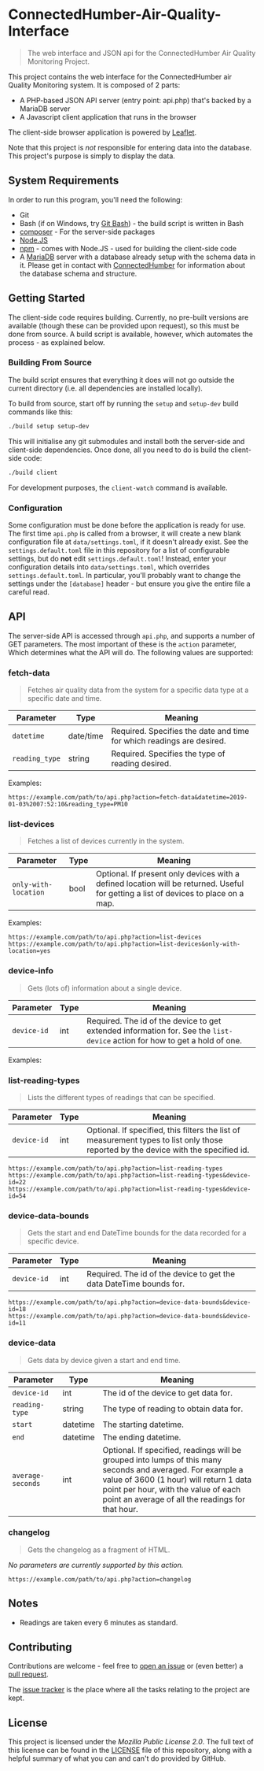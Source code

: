 # ConnectedHumber-Air-Quality-Interface

> The web interface and JSON api for the ConnectedHumber Air Quality Monitoring Project.

This project contains the web interface for the ConnectedHumber air Quality Monitoring system. It is composed of 2 parts:

 - A PHP-based JSON API server (entry point: api.php) that's backed by a MariaDB server
 - A Javascript client application that runs in the browser

The client-side browser application is powered by [Leaflet](https://leafletjs.com/).

Note that this project is _not_ responsible for entering data into the database. This project's purpose is simply to display the data.

## System Requirements
In order to run this program, you'll need the following:

 - Git
 - Bash (if on Windows, try [Git Bash](https://gitforwindows.org/)) - the build script is written in Bash
 - [composer](https://getcomposer.org/) - For the server-side packages
 - [Node.JS](https://nodejs.org/)
 - [npm](https://npmjs.org/) - comes with Node.JS - used for building the client-side code
 - A [MariaDB](https://mariadb.com/) server with a database already setup with the schema data in it. Please get in contact with [ConnectedHumber](https://connectedhumber.org/) for information about the database schema and structure.

## Getting Started
The client-side code requires building. Currently, no pre-built versions are available (though these can be provided upon request), so this must be done from source. A build script is available, however, which automates the process - as explained below.

### Building From Source
The build script ensures that everything it does will not go outside the current directory (i.e. all dependencies are installed locally).

To build from source, start off by running the `setup` and `setup-dev` build commands like this:

```bash
./build setup setup-dev
```

This will initialise any git submodules and install both the server-side and client-side dependencies. Once done, all you need to do is build the client-side code:

```bash
./build client
```

For development purposes, the `client-watch` command is available.

### Configuration
Some configuration must be done before the application is ready for use. The first time `api.php` is called from a browser, it will create a new blank configuration file at `data/settings.toml`, if it doesn't already exist. See the `settings.default.toml` file in this repository for a list of configurable settings, but do **not** edit `settings.default.toml`! Instead, enter your configuration details into `data/settings.toml`, which overrides `settings.default.toml`. In particular, you'll probably want to change the settings under the `[database]` header - but ensure you give the entire file a careful read.

## API
The server-side API is accessed through `api.php`, and supports a number of GET parameters. The most important of these is the `action` parameter, Which determines what the API will do. The following values are supported:

### fetch-data
> Fetches air quality data from the system for a specific data type at a specific date and time.

Parameter			| Type		| Meaning
--------------------|-----------|---------------------
`datetime`			| date/time	| Required. Specifies the date and time for which readings are desired.
`reading_type`		| string	| Required. Specifies the type of reading desired.

Examples:

```
https://example.com/path/to/api.php?action=fetch-data&datetime=2019-01-03%2007:52:10&reading_type=PM10
```

### list-devices
> Fetches a list of devices currently in the system.

Parameter			| Type		| Meaning
--------------------|-----------|---------------------
`only-with-location`| bool		| Optional. If present only devices with a defined location will be returned. Useful for getting a list of devices to place on a map.

Examples:

```
https://example.com/path/to/api.php?action=list-devices
https://example.com/path/to/api.php?action=list-devices&only-with-location=yes
```

### device-info
> Gets (lots of) information about a single device.

Parameter			| Type		| Meaning
--------------------|-----------|---------------------
`device-id`         | int		| Required. The id of the device to get extended information for. See the `list-device` action for how to get a hold of one.

Examples:

### list-reading-types
> Lists the different types of readings that can be specified.

Parameter			| Type		| Meaning
--------------------|-----------|---------------------
`device-id`         | int		| Optional. If specified, this filters the list of measurement types to list only those reported by the device with the specified id.

```
https://example.com/path/to/api.php?action=list-reading-types
https://example.com/path/to/api.php?action=list-reading-types&device-id=22
https://example.com/path/to/api.php?action=list-reading-types&device-id=54
```


### device-data-bounds
> Gets the start and end DateTime bounds for the data recorded for a specific device.

Parameter			| Type		| Meaning
--------------------|-----------|---------------------
`device-id`         | int		| Required. The id of the device to get the data DateTime bounds for.

```
https://example.com/path/to/api.php?action=device-data-bounds&device-id=18
https://example.com/path/to/api.php?action=device-data-bounds&device-id=11
```

### device-data
> Gets data by device given a start and end time.

Parameter			| Type		| Meaning
--------------------|-----------|---------------------
`device-id`			| int		| The id of the device to get data for.
`reading-type`		| string	| The type of reading to obtain data for.
`start`				| datetime  | The starting datetime.
`end`				| datetime  | The ending datetime.
`average-seconds`	| int		| Optional. If specified, readings will be grouped into lumps of this many seconds and averaged. For example a value of 3600 (1 hour) will return 1 data point per hour, with the value of each point an average of all the readings for that hour.

### changelog
> Gets the changelog as a fragment of HTML.

_No parameters are currently supported by this action._

```
https://example.com/path/to/api.php?action=changelog
```


## Notes
 - Readings are taken every 6 minutes as standard.


## Contributing
Contributions are welcome - feel free to [open an issue](https://github.com/ConnectedHumber/Air-Quality-Web/issues/new) or (even better) a [pull request](https://github.com/ConnectedHumber/Air-Quality-Web/compare).

The [issue tracker](https://github.com/ConnectedHumber/Air-Quality-Web/issues) is the place where all the tasks relating to the project are kept.

## License
This project is licensed under the _Mozilla Public License 2.0_. The full text of this license can be found in the [LICENSE](https://github.com/ConnectedHumber/Air-Quality-Web/blob/master/LICENSE) file of this repository, along with a helpful summary of what you can and can't do provided by GitHub.
